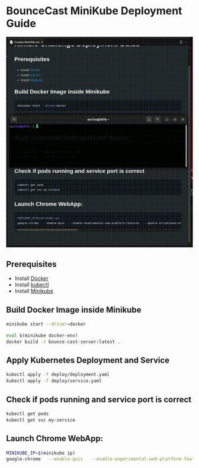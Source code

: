 # BounceCast MiniKube Deployment Guide

<img src="Screencast from 04-30-2025 01_07_58 PM.gif" width="700">

## Prerequisites
- Install [Docker](https://docs.docker.com/engine/install/ubuntu/)
- Install [kubectl](https://kubernetes.io/docs/tasks/tools/install-kubectl-linux/)
- Install [Minikube](https://minikube.sigs.k8s.io/docs/start/?arch=%2Flinux%2Fx86-64%2Fstable%2Fbinary+download)


## Build Docker Image inside Minikube

```bash
minikube start --driver=docker
```
```bash
eval $(minikube docker-env)
docker build -t bounce-cast-server:latest .
```

## Apply Kubernetes Deployment and Service

```bash
kubectl apply -f deploy/deployment.yaml
kubectl apply -f deploy/service.yaml
```

## Check if pods running and service port is correct
```bash
kubectl get pods
kubectl get svc my-service
```

## Launch Chrome WebApp:

```bash
MINIKUBE_IP=$(minikube ip)
google-chrome   --enable-quic   --enable-experimental-web-platform-features   --ignore-certificate-errors   --ignore-certificate-errors-spki-list=ggR1vjmsgl5RdfYS3f5C2nYyZ3LRrjfOyD/Va/JLcXQ=   --origin-to-force-quic-on=${MINIKUBE_IP}:30403   https://${MINIKUBE_IP}:30403/
```
